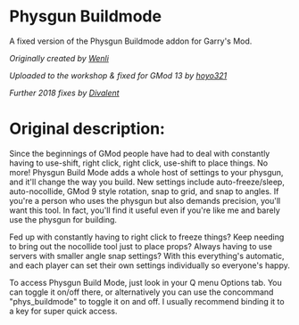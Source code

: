 # Physgun Buildmode
A fixed version of the Physgun Buildmode addon for Garry's Mod.

*Originally created by [Wenli](https://web.archive.org/web/20190407000613/https://forum.facepunch.com/gmodgd/jgup/Wenli-s-Build-Tools/1/)*

*Uploaded to the workshop & fixed for GMod 13 by [hoyo321](https://steamcommunity.com/profiles/76561198009199929)*

*Further 2018 fixes by [Divalent](https://steamcommunity.com/profiles/76561198119736770)*

# Original description:
Since the beginnings of GMod people have had to deal with constantly having to use-shift, right click, right click, use-shift to place things. No more! Physgun Build Mode adds a whole host of settings to your physgun, and it'll change the way you build. New settings include auto-freeze/sleep, auto-nocollide, GMod 9 style rotation, snap to grid, and snap to angles. If you're a person who uses the physgun but also demands precision, you'll want this tool. In fact, you'll find it useful even if you're like me and barely use the physgun for building.

Fed up with constantly having to right click to freeze things? Keep needing to bring out the nocollide tool just to place props? Always having to use servers with smaller angle snap settings? With this everything's automatic, and each player can set their own settings individually so everyone's happy.

To access Physgun Build Mode, just look in your Q menu Options tab. You can toggle it on/off there, or alternatively you can use the concommand "phys_buildmode" to toggle it on and off. I usually recommend binding it to a key for super quick access.
